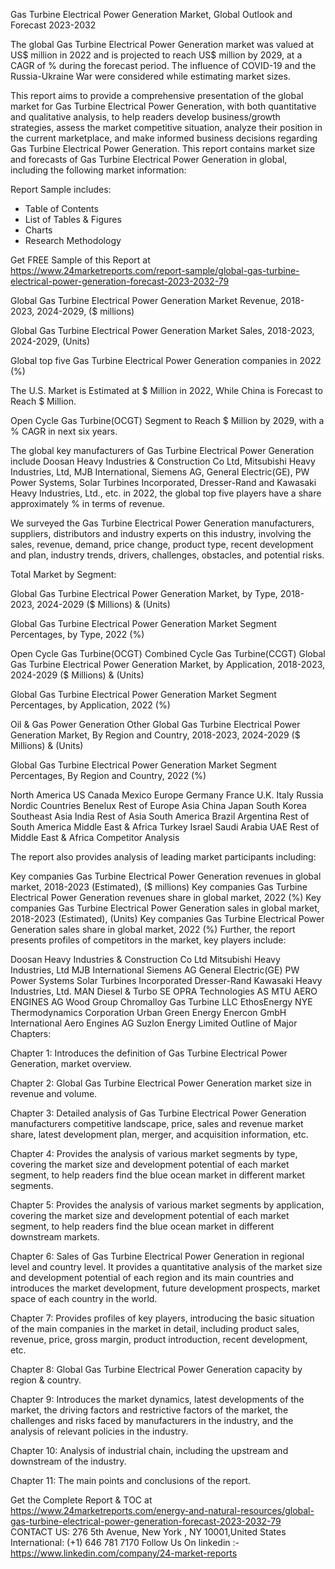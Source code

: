 Gas Turbine Electrical Power Generation Market, Global Outlook and Forecast 2023-2032

The global Gas Turbine Electrical Power Generation market was valued at US$ million in 2022 and is projected to reach US$ million by 2029, at a CAGR of % during the forecast period. The influence of COVID-19 and the Russia-Ukraine War were considered while estimating market sizes.

This report aims to provide a comprehensive presentation of the global market for Gas Turbine Electrical Power Generation, with both quantitative and qualitative analysis, to help readers develop business/growth strategies, assess the market competitive situation, analyze their position in the current marketplace, and make informed business decisions regarding Gas Turbine Electrical Power Generation. This report contains market size and forecasts of Gas Turbine Electrical Power Generation in global, including the following market information:

Report Sample includes:
- Table of Contents
- List of Tables & Figures
- Charts
- Research Methodology

Get FREE Sample of this Report at https://www.24marketreports.com/report-sample/global-gas-turbine-electrical-power-generation-forecast-2023-2032-79

Global Gas Turbine Electrical Power Generation Market Revenue, 2018-2023, 2024-2029, ($ millions)

Global Gas Turbine Electrical Power Generation Market Sales, 2018-2023, 2024-2029, (Units)

Global top five Gas Turbine Electrical Power Generation companies in 2022 (%)

The U.S. Market is Estimated at $ Million in 2022, While China is Forecast to Reach $ Million.

Open Cycle Gas Turbine(OCGT) Segment to Reach $ Million by 2029, with a % CAGR in next six years.

The global key manufacturers of Gas Turbine Electrical Power Generation include Doosan Heavy Industries & Construction Co Ltd, Mitsubishi Heavy Industries, Ltd, MJB International, Siemens AG, General Electric(GE), PW Power Systems, Solar Turbines Incorporated, Dresser-Rand and Kawasaki Heavy Industries, Ltd., etc. in 2022, the global top five players have a share approximately % in terms of revenue.

We surveyed the Gas Turbine Electrical Power Generation manufacturers, suppliers, distributors and industry experts on this industry, involving the sales, revenue, demand, price change, product type, recent development and plan, industry trends, drivers, challenges, obstacles, and potential risks.

Total Market by Segment:

Global Gas Turbine Electrical Power Generation Market, by Type, 2018-2023, 2024-2029 ($ Millions) & (Units)

Global Gas Turbine Electrical Power Generation Market Segment Percentages, by Type, 2022 (%)

Open Cycle Gas Turbine(OCGT)
Combined Cycle Gas Turbine(CCGT)
Global Gas Turbine Electrical Power Generation Market, by Application, 2018-2023, 2024-2029 ($ Millions) & (Units)

Global Gas Turbine Electrical Power Generation Market Segment Percentages, by Application, 2022 (%)

Oil & Gas
Power Generation
Other
Global Gas Turbine Electrical Power Generation Market, By Region and Country, 2018-2023, 2024-2029 ($ Millions) & (Units)

Global Gas Turbine Electrical Power Generation Market Segment Percentages, By Region and Country, 2022 (%)

North America
US
Canada
Mexico
Europe
Germany
France
U.K.
Italy
Russia
Nordic Countries
Benelux
Rest of Europe
Asia
China
Japan
South Korea
Southeast Asia
India
Rest of Asia
South America
Brazil
Argentina
Rest of South America
Middle East & Africa
Turkey
Israel
Saudi Arabia
UAE
Rest of Middle East & Africa
Competitor Analysis

The report also provides analysis of leading market participants including:

Key companies Gas Turbine Electrical Power Generation revenues in global market, 2018-2023 (Estimated), ($ millions)
Key companies Gas Turbine Electrical Power Generation revenues share in global market, 2022 (%)
Key companies Gas Turbine Electrical Power Generation sales in global market, 2018-2023 (Estimated), (Units)
Key companies Gas Turbine Electrical Power Generation sales share in global market, 2022 (%)
Further, the report presents profiles of competitors in the market, key players include:

Doosan Heavy Industries & Construction Co Ltd
Mitsubishi Heavy Industries, Ltd
MJB International
Siemens AG
General Electric(GE)
PW Power Systems
Solar Turbines Incorporated
Dresser-Rand
Kawasaki Heavy Industries, Ltd.
MAN Diesel & Turbo SE
OPRA Technologies AS
MTU AERO ENGINES AG
Wood Group
Chromalloy Gas Turbine LLC
EthosEnergy
NYE Thermodynamics Corporation
Urban Green Energy
Enercon GmbH
International Aero Engines AG
Suzlon Energy Limited
Outline of Major Chapters:

Chapter 1: Introduces the definition of Gas Turbine Electrical Power Generation, market overview.

Chapter 2: Global Gas Turbine Electrical Power Generation market size in revenue and volume.

Chapter 3: Detailed analysis of Gas Turbine Electrical Power Generation manufacturers competitive landscape, price, sales and revenue market share, latest development plan, merger, and acquisition information, etc.

Chapter 4: Provides the analysis of various market segments by type, covering the market size and development potential of each market segment, to help readers find the blue ocean market in different market segments.

Chapter 5: Provides the analysis of various market segments by application, covering the market size and development potential of each market segment, to help readers find the blue ocean market in different downstream markets.

Chapter 6: Sales of Gas Turbine Electrical Power Generation in regional level and country level. It provides a quantitative analysis of the market size and development potential of each region and its main countries and introduces the market development, future development prospects, market space of each country in the world.

Chapter 7: Provides profiles of key players, introducing the basic situation of the main companies in the market in detail, including product sales, revenue, price, gross margin, product introduction, recent development, etc.

Chapter 8: Global Gas Turbine Electrical Power Generation capacity by region & country.

Chapter 9: Introduces the market dynamics, latest developments of the market, the driving factors and restrictive factors of the market, the challenges and risks faced by manufacturers in the industry, and the analysis of relevant policies in the industry.

Chapter 10: Analysis of industrial chain, including the upstream and downstream of the industry.

Chapter 11: The main points and conclusions of the report.

Get the Complete Report & TOC at https://www.24marketreports.com/energy-and-natural-resources/global-gas-turbine-electrical-power-generation-forecast-2023-2032-79
CONTACT US:
276 5th Avenue, New York , NY 10001,United States
International: (+1) 646 781 7170
Follow Us On linkedin :- https://www.linkedin.com/company/24-market-reports

